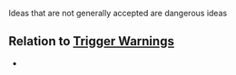 Ideas that are not generally accepted are dangerous ideas
## Relation to [Trigger Warnings](2%20-%20Trigger%20Warnings.md)
- 
